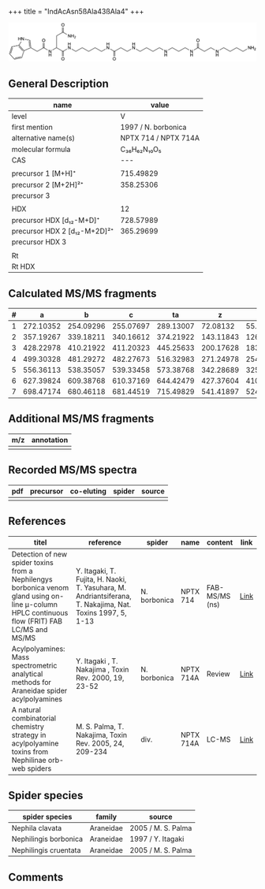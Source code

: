 +++
title = "IndAcAsn5ßAla43ßAla4"
+++

![](/img/IndAcAsn5bAla43bAla4.png)

## General Description

| name                         | value                |
|------------------------------|----------------------|
| level                        | V                    |
| first mention                | 1997 / N. borbonica  |
| alternative name(s)          | NPTX 714 / NPTX 714A |
| molecular formula            | C₃₆H₆₂N₁₀O₅          |
| CAS                          | ---                  |
|                              |                      |
| precursor 1 [M+H]⁺           | 715.49829            |
| precursor 2 [M+2H]²⁺         | 358.25306            |
| precursor 3                  |                      |
|                              |                      |
| HDX                          | 12                   |
| precursor HDX   [d₁₂-M+D]⁺   | 728.57989            |
| precursor HDX 2 [d₁₂-M+2D]²⁺ | 365.29699            |
| precursor HDX 3              |                      |
|                              |                      |
| Rt                           |                      |
| Rt HDX                       |                      |

## Calculated MS/MS fragments

| # | a         | b         | c         | ta        | z         | y         | tz        |
|---|-----------|-----------|-----------|-----------|-----------|-----------|-----------|
| 1 | 272.10352 | 254.09296 | 255.07697 | 289.13007 | 72.08132  | 55.05477  | 89.10787  |
| 2 | 357.19267 | 339.18211 | 340.16612 | 374.21922 | 143.11843 | 126.09188 | 160.14498 |
| 3 | 428.22978 | 410.21922 | 411.20323 | 445.25633 | 200.17628 | 183.14973 | 217.20283 |
| 4 | 499.30328 | 481.29272 | 482.27673 | 516.32983 | 271.24978 | 254.22323 | 288.27633 |
| 5 | 556.36113 | 538.35057 | 539.33458 | 573.38768 | 342.28689 | 325.26034 | 359.31344 |
| 6 | 627.39824 | 609.38768 | 610.37169 | 644.42479 | 427.37604 | 410.34949 | 444.40259 |
| 7 | 698.47174 | 680.46118 | 681.44519 | 715.49829 | 541.41897 | 524.39242 | 558.44552 |

## Additional MS/MS fragments

| m/z       | annotation |
|-----------|------------|
|           |            |

## Recorded MS/MS spectra

| pdf | precursor | co-eluting | spider    | source                              |
|-----|-----------|------------|-----------|-------------------------------------|
|     |           |            |           |                                     |

## References

| titel                                                                                                                                          | reference                                                                                                 | spider       | name      | content        | link                                                                                                              |
|------------------------------------------------------------------------------------------------------------------------------------------------|-----------------------------------------------------------------------------------------------------------|--------------|-----------|----------------|-------------------------------------------------------------------------------------------------------------------|
| Detection of new spider toxins from a Nephilengys borbonica venom gland using on-line µ-column HPLC continuous flow (FRIT) FAB LC/MS and MS/MS | Y. Itagaki, T. Fujita, H. Naoki, T. Yasuhara, M. Andriantsiferana, T. Nakajima, Nat. Toxins 1997, 5, 1-13 | N. borbonica | NPTX 714  | FAB-MS/MS (ns) | [Link](https://onlinelibrary.wiley.com/doi/abs/10.1002/%28SICI%29%281997%295%3A1%3C1%3A%3AAID-NT1%3E3.0.CO%3B2-8) |
| Acylpolyamines: Mass spectrometric analytical methods for Araneidae spider acylpolyamines                                                      | Y. Itagaki , T. Nakajima , Toxin Rev. 2000, 19, 23-52                                                     | N. borbonica | NPTX 714A | Review         | [Link](https://www.tandfonline.com/doi/abs/10.1081/TXR-100100314)                                                 |
| A natural combinatorial chemistry strategy in acylpolyamine toxins from Nephilinae orb-web spiders                                             | M. S. Palma, T. Nakajima, Toxin Rev. 2005, 24, 209-234                                                    | div.         | NPTX 714A | LC-MS          | [Link](https://www.tandfonline.com/doi/abs/10.1081/TXR-200057857)                                                 |

## Spider species

| spider species        | family    | source             |
|-----------------------|-----------|--------------------|
| Nephila clavata       | Araneidae | 2005 / M. S. Palma |
| Nephilingis borbonica | Araneidae | 1997 / Y. Itagaki  |
| Nephilingis cruentata | Araneidae | 2005 / M. S. Palma |

## Comments